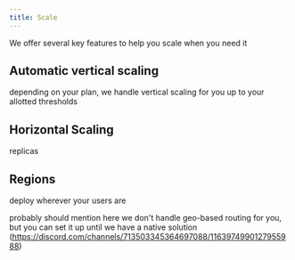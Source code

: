 ```yaml
---
title: Scale
---
```


We offer several key features to help you scale when you need it

## Automatic vertical scaling

depending on your plan, we handle vertical scaling for you up to your allotted thresholds

## Horizontal Scaling

replicas

## Regions

deploy wherever your users are

probably should mention here we don't handle geo-based routing for you, but you can set it up until we have a native solution (https://discord.com/channels/713503345364697088/1163974990127955988)